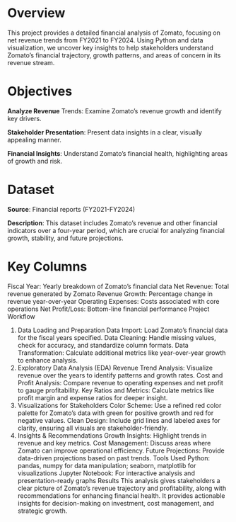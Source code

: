 # Overview

This project provides a detailed financial analysis of Zomato, focusing on net revenue trends from FY2021 to FY2024. Using Python and data visualization, we uncover key insights to help stakeholders understand Zomato’s financial trajectory, growth patterns, and areas of concern in its revenue stream.

# Objectives
**Analyze Revenue** Trends: Examine Zomato’s revenue growth and identify key drivers.

**Stakeholder Presentation**: Present data insights in a clear, visually appealing manner.

**Financial Insights**: Understand Zomato’s financial health, highlighting areas of growth and risk.


# Dataset
**Source**: Financial reports (FY2021-FY2024)

**Description**: This dataset includes Zomato’s revenue and other financial indicators over a four-year period, which are crucial for analyzing financial growth, stability, and future projections.


# Key Columns
Fiscal Year: Yearly breakdown of Zomato’s financial data
Net Revenue: Total revenue generated by Zomato
Revenue Growth: Percentage change in revenue year-over-year
Operating Expenses: Costs associated with core operations
Net Profit/Loss: Bottom-line financial performance
Project Workflow
1. Data Loading and Preparation
Data Import: Load Zomato’s financial data for the fiscal years specified.
Data Cleaning: Handle missing values, check for accuracy, and standardize column formats.
Data Transformation: Calculate additional metrics like year-over-year growth to enhance analysis.
2. Exploratory Data Analysis (EDA)
Revenue Trend Analysis: Visualize revenue over the years to identify patterns and growth rates.
Cost and Profit Analysis: Compare revenue to operating expenses and net profit to gauge profitability.
Key Ratios and Metrics: Calculate metrics like profit margin and expense ratios for deeper insight.
3. Visualizations for Stakeholders
Color Scheme: Use a refined red color palette for Zomato’s data with green for positive growth and red for negative values.
Clean Design: Include grid lines and labeled axes for clarity, ensuring all visuals are stakeholder-friendly.
4. Insights & Recommendations
Growth Insights: Highlight trends in revenue and key metrics.
Cost Management: Discuss areas where Zomato can improve operational efficiency.
Future Projections: Provide data-driven projections based on past trends.
Tools Used
Python: pandas, numpy for data manipulation; seaborn, matplotlib for visualizations
Jupyter Notebook: For interactive analysis and presentation-ready graphs
Results
This analysis gives stakeholders a clear picture of Zomato’s revenue trajectory and profitability, along with recommendations for enhancing financial health. It provides actionable insights for decision-making on investment, cost management, and strategic growth.

